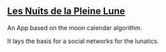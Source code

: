 
## [Les Nuits de la Pleine Lune](http://les-nuits-de-la-pleine-lune.herokuapp.com/)

An App based on the moon calendar algorithm.

It lays the basis for a social networks for the lunatics.